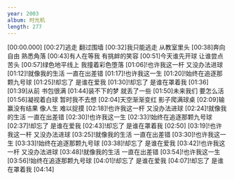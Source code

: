 ```yaml
---
year: 2003
album: 时光机
length: 277
---
```

[00:00.000]
[00:27]逃走 翻过围墙
[00:32]我只能逃走 从教室里头
[00:38]奔向自由 熟悉角落
[00:43]有人在等我 有挑衅的笑容
[00:51]今天谁先开球 让谁尝点苦头
[00:57]绿色地平线上 我撞着彩色堕落
[01:06]!也许我这一杆 又没办法进球
[01:12]!就像我的生活 一直在出差错
[01:17]!也许我这一生
[01:20]!始终在追逐那颗九号球
[01:25]!却忘了 是谁在爱我
[01:30]!却忘了 是谁在罩着我
[01:36]
[01:39]从前 书包很满
[01:44]装不下的梦 就丢了一些
[01:50]未来我们 要怎么活
[01:56]凝视着白球 暂时我不去想
[02:04]天空渐渐变红 影子爬满球桌
[02:09]输赢没有结果 像人生 难以捉摸
[02:18]!也许我这一杆 又没办法进球
[02:24]!就像我的生活 一直在出差错
[02:30]!也许我这一生
[02:33]!始终在追逐那颗九号球
[02:37]!却忘了 是谁在爱我
[02:43]!却忘了 是谁在罩着我
[02:50]
[03:19]!也许我这一杆 又没办法进球
[03:25]!就像我的生活 一直在出差错
[03:30]!也许我这一生
[03:33]!始终在追逐那颗九号球
[03:38]!却忘了 是谁在爱我
[03:42]!也许我这一杆 又没办法进球
[03:48]!就像我的生活 一直在出差错
[03:54]!也许我这一生
[03:56]!始终在追逐那颗九号球
[04:01]!却忘了 是谁在爱我
[04:07]!却忘了 是谁在罩着我
[04:14]